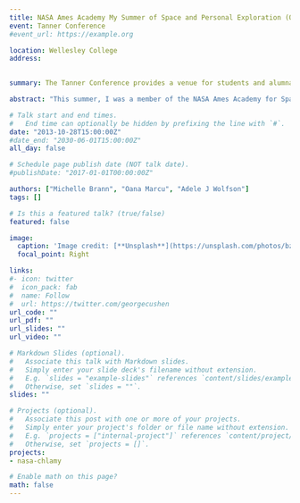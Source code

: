```yaml
---
title: NASA Ames Academy My Summer of Space and Personal Exploration (Oral)
event: Tanner Conference
#event_url: https://example.org

location: Wellesley College
address:
 

summary: The Tanner Conference provides a venue for students and alumnae to reflect critically upon, analyze, and share their off-campus experiences with others in the College community

abstract: "This summer, I was a member of the NASA Ames Academy for Space Exploration which mentors future leaders of the American Space Program by exposure to how the system works. As a research associate, I spent the majority of my time working on my individual research using algae as a model organism to understand the intracellular response to stress as it relates to evolution and mitigating this response during spaceflight. As a member of the “Academite” team comprised of nine other engineers and scientists, I developed and collected data for our Carbon dioxide and Germinating Seed (COGS) Study towards the ultimate goal of human settlement beyond Earth. Additionally, I had the opportunity to meet numerous figureheads in the space industry and to tour other NASA centers and private aerospace companies. Through this challenging and unforgettable summer as a leader, I confirmed my passion for a career in the space industry."

# Talk start and end times.
#   End time can optionally be hidden by prefixing the line with `#`.
date: "2013-10-28T15:00:00Z"
#date_end: "2030-06-01T15:00:00Z"
all_day: false

# Schedule page publish date (NOT talk date).
#publishDate: "2017-01-01T00:00:00Z"

authors: ["Michelle Brann", "Oana Marcu", "Adele J Wolfson"]
tags: []

# Is this a featured talk? (true/false)
featured: false

image:
  caption: 'Image credit: [**Unsplash**](https://unsplash.com/photos/bzdhc5b3Bxs)'
  focal_point: Right

links:
#- icon: twitter
#  icon_pack: fab
#  name: Follow
#  url: https://twitter.com/georgecushen
url_code: ""
url_pdf: ""
url_slides: ""
url_video: ""

# Markdown Slides (optional).
#   Associate this talk with Markdown slides.
#   Simply enter your slide deck's filename without extension.
#   E.g. `slides = "example-slides"` references `content/slides/example-slides.md`.
#   Otherwise, set `slides = ""`.
slides: ""

# Projects (optional).
#   Associate this post with one or more of your projects.
#   Simply enter your project's folder or file name without extension.
#   E.g. `projects = ["internal-project"]` references `content/project/deep-learning/index.md`.
#   Otherwise, set `projects = []`.
projects:
- nasa-chlamy

# Enable math on this page?
math: false
---
```



